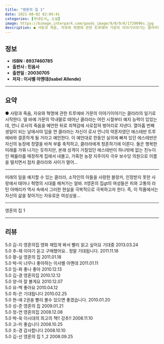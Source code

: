 ```yaml
---
title: "영혼의 집 1"
date: 2021-08-02 02:04:41
categories: [국내도서, 소설]
image: https://bimage.interpark.com/goods_image/9/0/9/6/1729096s.jpg
description: ● 사랑과 죽음, 자유와 혁명에 관한 트루에바 가문의 이야기이야기는 클라라의 일기로 시작한다. 델 바예 가문의 막내딸로 태어난 클라라는 어린 시절부터 예지 능력이 있었는데, 언니 로사의 죽음을 예언한 뒤로 죄책감에 사로잡혀 벙어리로 지낸다. 열아홉 번째 생일이 되는 날에서야 입을 연
---
```


## **정보**

- **ISBN : 8937460785**
- **출판사 : 민음사**
- **출판일 : 20030705**
- **저자 : 이사벨 아옌데(Isabel Allende)**

------



## **요약**

●  사랑과 죽음, 자유와 혁명에 관한 트루에바 가문의 이야기이야기는 클라라의 일기로 시작한다. 델 바예 가문의 막내딸로 태어난 클라라는 어린 시절부터 예지 능력이 있었는데, 언니 로사의 죽음을 예언한 뒤로 죄책감에 사로잡혀 벙어리로 지낸다. 열아홉 번째 생일이 되는 날에서야 입을 연 클라라는 자신이 로사 언니의 약혼자였던 에스테반 트루에바와 결혼하게 될 거라고 예언한다. 이 예언대로 한동안 실의에 빠져 있던 에스테반은 자신의 농장에 정열을 바쳐 부를 축적하고, 클라라에게 청혼하기에 이른다. 둘은 행복한 미래를 가꿔 나가는 듯하지만, 본래 성격이 거칠었던 에스테반이 하나밖에 없는 친누이인 페룰라를 매정하게 집에서 내몰고, 가혹한 농장 지주이자 극우 보수당 의원으로 이름을 떨치면서 점차 클라라와 사이가 멀어...

------

미래의 일을 예지할 수 있는 클라라, 소작인의 아들을 사랑한 블랑카, 인정받지 못한 사랑에서 태어나 혁명의 시대를 헤쳐가는 알바. lt영혼의 집gt의 여성들은 피와 고통의 라틴 아메리카 역사 속에서 그러한 현실을 극복적으로 극복하고자 한다. 즉, 이 작품에서는 자신의 삶을 찾아가는 자유로운 여성상을... 

------


영혼의 집 1 

------


## **리뷰** 

5.0 김-지 영혼의집 영화 재밌게 봐서 빨리 읽고 싶어요 기대중 2013.03.24 <br/>5.0 추-재 이야기 듣고 구매했어요.. 정말 기대됩니다. 2011.11.18 <br/>5.0 황-실 영혼의 집 2011.01.18 <br/>5.0 박-미 너무나 좋아하는 이사벨 아옌데 2011.01.11 <br/>5.0 임-화 좋나 좋아 2010.12.13 <br/>5.0 김-경 영혼의집 2010.12.12 <br/>5.0 양-아 잘 볼게요 2010.12.07 <br/>5.0 유-백 좋아요 2010.04.12 <br/>5.0 최-은 기대됩니다 2010.02.25 <br/>5.0 현-애 2권을 빨리 볼수 있으면 좋겠습니다. 2010.01.20 <br/>5.0 성-준 영혼의 집 2009.01.21 <br/>5.0 정-연 영혼의집 2008.12.08 <br/>5.0 박-욱 이시대의 최고의 책!! 강추!! 2008.11.10 <br/>5.0 고-미 좋습니다 2008.10.25 <br/>5.0 조-경 감사합니다 2008.10.10 <br/>5.0 김-선 영혼의 집 1 ,2 2008.09.25 <br/>